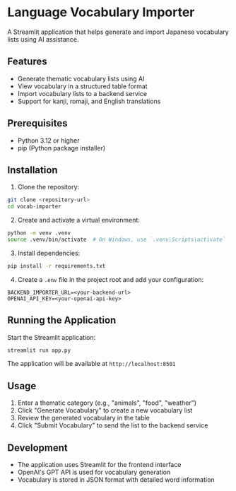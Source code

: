 # Language Vocabulary Importer

A Streamlit application that helps generate and import Japanese vocabulary lists using AI assistance.

## Features

- Generate thematic vocabulary lists using AI
- View vocabulary in a structured table format
- Import vocabulary lists to a backend service
- Support for kanji, romaji, and English translations

## Prerequisites

- Python 3.12 or higher
- pip (Python package installer)

## Installation

1. Clone the repository:

```bash
git clone <repository-url>
cd vocab-importer
```

2. Create and activate a virtual environment:

```bash
python -m venv .venv
source .venv/bin/activate  # On Windows, use `.venv\Scripts\activate`
```

3. Install dependencies:

```bash
pip install -r requirements.txt
```

4. Create a `.env` file in the project root and add your configuration:

```
BACKEND_IMPORTER_URL=<your-backend-url>
OPENAI_API_KEY=<your-openai-api-key>
```

## Running the Application

Start the Streamlit application:

```bash
streamlit run app.py
```

The application will be available at `http://localhost:8501`

## Usage

1. Enter a thematic category (e.g., "animals", "food", "weather")
2. Click "Generate Vocabulary" to create a new vocabulary list
3. Review the generated vocabulary in the table
4. Click "Submit Vocabulary" to send the list to the backend service

## Development

- The application uses Streamlit for the frontend interface
- OpenAI's GPT API is used for vocabulary generation
- Vocabulary is stored in JSON format with detailed word information
